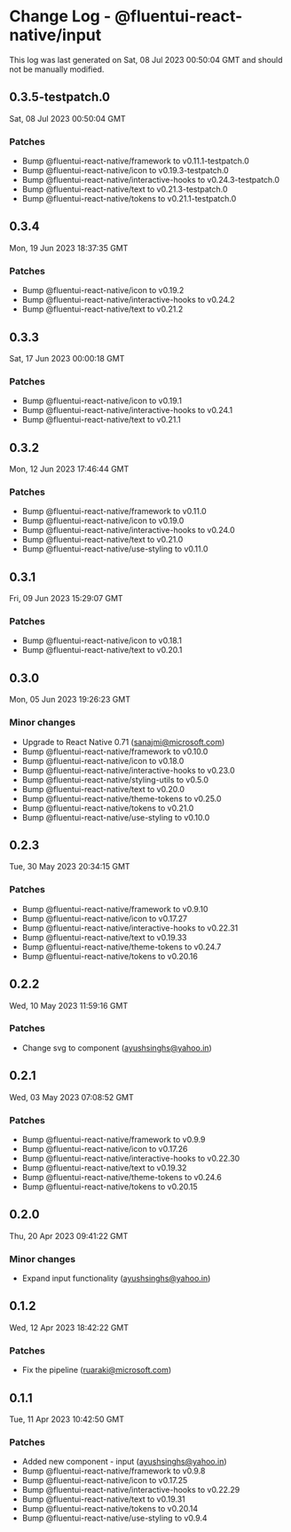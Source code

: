 # Change Log - @fluentui-react-native/input

This log was last generated on Sat, 08 Jul 2023 00:50:04 GMT and should not be manually modified.

<!-- Start content -->

## 0.3.5-testpatch.0

Sat, 08 Jul 2023 00:50:04 GMT

### Patches

- Bump @fluentui-react-native/framework to v0.11.1-testpatch.0
- Bump @fluentui-react-native/icon to v0.19.3-testpatch.0
- Bump @fluentui-react-native/interactive-hooks to v0.24.3-testpatch.0
- Bump @fluentui-react-native/text to v0.21.3-testpatch.0
- Bump @fluentui-react-native/tokens to v0.21.1-testpatch.0

## 0.3.4

Mon, 19 Jun 2023 18:37:35 GMT

### Patches

- Bump @fluentui-react-native/icon to v0.19.2
- Bump @fluentui-react-native/interactive-hooks to v0.24.2
- Bump @fluentui-react-native/text to v0.21.2

## 0.3.3

Sat, 17 Jun 2023 00:00:18 GMT

### Patches

- Bump @fluentui-react-native/icon to v0.19.1
- Bump @fluentui-react-native/interactive-hooks to v0.24.1
- Bump @fluentui-react-native/text to v0.21.1

## 0.3.2

Mon, 12 Jun 2023 17:46:44 GMT

### Patches

- Bump @fluentui-react-native/framework to v0.11.0
- Bump @fluentui-react-native/icon to v0.19.0
- Bump @fluentui-react-native/interactive-hooks to v0.24.0
- Bump @fluentui-react-native/text to v0.21.0
- Bump @fluentui-react-native/use-styling to v0.11.0

## 0.3.1

Fri, 09 Jun 2023 15:29:07 GMT

### Patches

- Bump @fluentui-react-native/icon to v0.18.1
- Bump @fluentui-react-native/text to v0.20.1

## 0.3.0

Mon, 05 Jun 2023 19:26:23 GMT

### Minor changes

- Upgrade to React Native 0.71 (sanajmi@microsoft.com)
- Bump @fluentui-react-native/framework to v0.10.0
- Bump @fluentui-react-native/icon to v0.18.0
- Bump @fluentui-react-native/interactive-hooks to v0.23.0
- Bump @fluentui-react-native/styling-utils to v0.5.0
- Bump @fluentui-react-native/text to v0.20.0
- Bump @fluentui-react-native/theme-tokens to v0.25.0
- Bump @fluentui-react-native/tokens to v0.21.0
- Bump @fluentui-react-native/use-styling to v0.10.0

## 0.2.3

Tue, 30 May 2023 20:34:15 GMT

### Patches

- Bump @fluentui-react-native/framework to v0.9.10
- Bump @fluentui-react-native/icon to v0.17.27
- Bump @fluentui-react-native/interactive-hooks to v0.22.31
- Bump @fluentui-react-native/text to v0.19.33
- Bump @fluentui-react-native/theme-tokens to v0.24.7
- Bump @fluentui-react-native/tokens to v0.20.16

## 0.2.2

Wed, 10 May 2023 11:59:16 GMT

### Patches

- Change svg to component (ayushsinghs@yahoo.in)

## 0.2.1

Wed, 03 May 2023 07:08:52 GMT

### Patches

- Bump @fluentui-react-native/framework to v0.9.9
- Bump @fluentui-react-native/icon to v0.17.26
- Bump @fluentui-react-native/interactive-hooks to v0.22.30
- Bump @fluentui-react-native/text to v0.19.32
- Bump @fluentui-react-native/theme-tokens to v0.24.6
- Bump @fluentui-react-native/tokens to v0.20.15

## 0.2.0

Thu, 20 Apr 2023 09:41:22 GMT

### Minor changes

- Expand input functionality (ayushsinghs@yahoo.in)

## 0.1.2

Wed, 12 Apr 2023 18:42:22 GMT

### Patches

- Fix the pipeline (ruaraki@microsoft.com)

## 0.1.1

Tue, 11 Apr 2023 10:42:50 GMT

### Patches

- Added new component - input (ayushsinghs@yahoo.in)
- Bump @fluentui-react-native/framework to v0.9.8
- Bump @fluentui-react-native/icon to v0.17.25
- Bump @fluentui-react-native/interactive-hooks to v0.22.29
- Bump @fluentui-react-native/text to v0.19.31
- Bump @fluentui-react-native/tokens to v0.20.14
- Bump @fluentui-react-native/use-styling to v0.9.4
